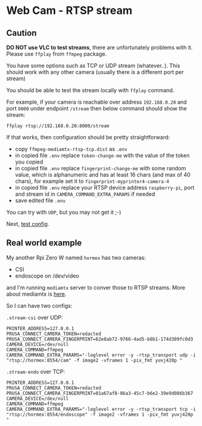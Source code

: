 # Web Cam - RTSP stream

## Caution

**DO NOT use VLC to test streams**, there are unfortunately problems with it.
Please use `ffplay` from `ffmpeg` package.

You have some options such as TCP or UDP stream (whatever..).
This should work with any other camera (usually there is a different port per stream)

You should be able to test the stream locally with `ffplay` command.

For example, if your camera is reachable over address `192.168.0.20` and port `8000`
under endpoint `/stream` then below command should show the stream:

```shell
ffplay rtsp://192.168.0.20:8000/stream

```

If that works, then configuration should be pretty straightforward:

- copy `ffmpeg-mediamtx-rtsp-tcp.dist` as `.env`
- in copied file `.env` replace `token-change-me` with the value
  of the token you copied
- in copied file `.env` replace `fingerprint-change-me`
  with some random value, which is alphanumeric and has at least 16 chars
  (and max of 40 chars), for example set it to `fingerprint-myprinter4-camera-4`
- in copied file `.env` replace your RTSP device address `raspberry-pi`,
  port and stream id in `CAMERA_COMMAND_EXTRA_PARAMS` if needed
- save edited file `.env`

You can try with `UDP`, but you may not get it ;-)

Next, [test config](./test.config.md).

## Real world example

My another Rpi Zero W named `hormex` has two cameras:

- CSI
- endoscope on /dev/video

and I'm running `mediamtx` server to conver those to RTSP streams.
More about mediamtx is [here](./stream.mediamtx.md).

So I can have two configs:

`.stream-csi` over UDP:

<!-- markdownlint-disable line_length -->

```shell
PRINTER_ADDRESS=127.0.0.1
PRUSA_CONNECT_CAMERA_TOKEN=redacted
PRUSA_CONNECT_CAMERA_FINGERPRINT=62e8ab72-9766-4ad5-b8b1-174d389fc0d3
CAMERA_DEVICE=/dev/null
CAMERA_COMMAND=ffmpeg
CAMERA_COMMAND_EXTRA_PARAMS="-loglevel error -y -rtsp_transport udp -i "rtsp://hormex:8554/cam" -f image2 -vframes 1 -pix_fmt yuvj420p "
```
<!-- markdownlint-enable line_length -->

`.stream-endo` over TCP:

<!-- markdownlint-disable line_length -->
```shell
PRINTER_ADDRESS=127.0.0.1
PRUSA_CONNECT_CAMERA_TOKEN=redacted
PRUSA_CONNECT_CAMERA_FINGERPRINT=01a67af8-86a3-45c7-b6e2-39e9d086b367
CAMERA_DEVICE=/dev/null
CAMERA_COMMAND=ffmpeg
CAMERA_COMMAND_EXTRA_PARAMS="-loglevel error -y -rtsp_transport tcp -i "rtsp://hormex:8554/endoscope" -f image2 -vframes 1 -pix_fmt yuvj420p "

```
<!-- markdownlint-enable line_length -->
